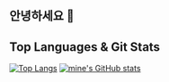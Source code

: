 ## 안녕하세요 👋

Top Languages & Git Stats
---
[![Top Langs](https://github-readme-stats.vercel.app/api/top-langs/?username=hwangma27)](https://github.com/anuraghazra/github-readme-stats)
[![mine's GitHub stats](https://github-readme-stats.vercel.app/api?username=hwangma27)](https://github.com/anuraghazra/github-readme-stats)
